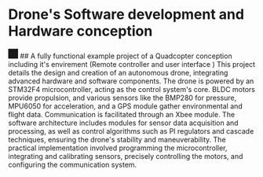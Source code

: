 # Drone's Software development and Hardware conception 
<a>
<img scr= "Prototype.jpg" border="10"/>
</a>
## A fully functional example project of a Quadcopter conception including it's envirement (Remote controller and user interface )
This project details the design and creation of an autonomous drone, integrating advanced hardware and software components.
The drone is powered by an STM32F4 microcontroller, acting as the control system's core. BLDC motors provide propulsion,
and various sensors like the BMP280 for pressure, MPU6050 for acceleration, and a GPS module gather environmental and flight data. Communication is facilitated through an Xbee module.
The software architecture includes modules for sensor data acquisition and processing, as well as control algorithms such as PI regulators and cascade techniques,
ensuring the drone's stability and maneuverability. The practical implementation involved programming the microcontroller,
integrating and calibrating sensors, precisely controlling the motors, and configuring the communication system.
